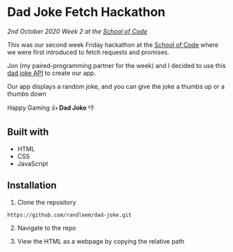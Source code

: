 # Dad Joke Fetch Hackathon

*2nd October 2020*
*Week 2 at the [School of Code](https://www.schoolofcode.co.uk)*

This was our second week Friday hackathon at the [School of Code](https://www.schoolofcode.co.uk) where we were first introduced to fetch requests and promises. 

Jon (my paired-programming partner for the week) and I decided to use this [dad joke API](https://icanhazdadjoke.com/api) to create our app.

Our app displays a random joke, and you can give the joke a thumbs up or a thumbs down

Happy Gaming 👍 **Dad Joke** 👎 

## Built with

- HTML
- CSS
- JavaScript

## Installation

1. Clone the repository

```
https://github.com/randleem/dad-joke.git
```

2. Navigate to the repo

3. View the HTML as a webpage by copying the relative path
